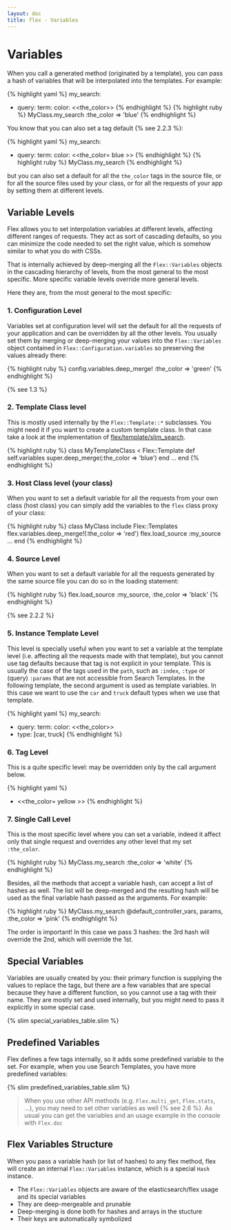 ```yaml
---
layout: doc
title: flex - Variables
---
```


# Variables

When you call a generated method (originated by a template), you can pass a hash of variables that will be interpolated into the templates.
For example:

{% highlight yaml %}
my_search:
- query:
    term:
      color: <<the_color>>
{% endhighlight %}
{% highlight ruby %}
MyClass.my_search :the_color => 'blue'
{% endhighlight %}

You know that you can also set a tag default {% see 2.2.3 %}:

{% highlight yaml %}
my_search:
- query:
    term:
      color: <<the_color= blue >>
{% endhighlight %}
{% highlight ruby %}
MyClass.my_search
{% endhighlight %}

but you can also set a default for all the `the_color` tags in the source file, or for all the source files used by your class, or for all the requests of your app by setting them at different levels.

## Variable Levels

Flex allows you to set interpolation variables at different levels, affecting different ranges of requests. They act as sort of cascading defaults, so you can minimize the code needed to set the right value, which is somehow similar to what you do with CSSs.

That is internally achieved by deep-merging all the `Flex::Variables` objects in the cascading hierarchy of levels, from the most general to the most specific. More specific variable levels override more general levels.

Here they are, from the most general to the most specific:

### 1. Configuration Level

Variables set at configuration level will set the default for all the requests of your application and can be overridden by all the other levels. You usually set them by merging or deep-merging your values into the `Flex::Variables` object contained in `Flex::Configuration.variables` so preserving the values already there:

{% highlight ruby %}
config.variables.deep_merge! :the_color => 'green'
{% endhighlight %}

{% see 1.3 %}

### 2. Template Class level

This is mostly used internally by the `Flex::Template::*` subclasses. You might need it if you want to create a custom template class. In that case take a look at the implementation of [flex/template/slim_search](../blob/master/lib/flex/template/slim_search.rb).

{% highlight ruby %}
class MyTemplateClass < Flex::Template
  def self.variables
    super.deep_merge(:the_color => 'blue')
  end
  ...
end
{% endhighlight %}
### 3. Host Class level (your class)

When you want to set a default variable for all the requests from your own class (host class) you can simply add the variables to the `flex` class proxy of your class:

{% highlight ruby %}
class MyClass
  include Flex::Templates
  flex.variables.deep_merge!(:the_color => 'red')
  flex.load_source :my_source
  ...
end
{% endhighlight %}

### 4. Source Level

When you want to set a default variable for all the requests generated by the same source file you can do so in the loading statement:

{% highlight ruby %}
flex.load_source :my_source, :the_color => 'black'
{% endhighlight %}

{% see 2.2.2 %}

### 5. Instance Template Level

This level is specially useful when you want to set a variable at the template level (i.e. affecting all the requests made with that template), but you cannot use tag defaults because that tag is not explicit in your template. This is usually the case of the tags used in the `path`, such as `:index`, `:type` or (query) `:params` that are not accessible from Search Templates. In the following template, the second argument is used as template variables. In this case we want to use the `car` and `truck` default types when we use that template.

{% highlight yaml %}
my_search:
- query:
    term:
      color: <<the_color>>
- type: [car, truck]
{% endhighlight %}

### 6. Tag Level

This is a quite specific level: may be overridden only by the call argument below.

{% highlight yaml %}
- <<the_color= yellow >>
{% endhighlight %}

### 7. Single Call Level

This is the most specific level where you can set a variable, indeed it affect only that single request and overrides any other level that my set `:the_color`.

{% highlight ruby %}
MyClass.my_search :the_color => 'white'
{% endhighlight %}


Besides, all the methods that accept a variable hash, can accept a list of hashes as well. The list will be deep-merged and the resulting hash will be used as the final variable hash passed as the arguments. For example:

{% highlight ruby %}
MyClass.my_search @default_controller_vars, params, :the_color => 'pink'
{% endhighlight %}

The order is important! In this case we pass 3 hashes: the 3rd hash will override the 2nd, which will override the 1st.

## Special Variables

Variables are usually created by you: their primary function is supplying the values to replace the tags, but there are a few variables that are special because they have a different function, so you cannot use a tag with their name. They are mostly set and used internally, but you might need to pass it explicitly in some special case.

{% slim special_variables_table.slim %}

## Predefined Variables

Flex defines a few tags internally, so it adds some predefined variable to the set. For example, when you use Search Templates, you have more predefined variables:

{% slim predefined_variables_table.slim %}

> When you use other API methods (e.g. `Flex.multi_get`, `Flex.stats`, ...), you may need to set other variables as well {% see 2.6 %}.
> As usual you can get the variables and an usage example in the console with `Flex.doc`

## Flex Variables Structure

When you pass a variable hash (or list of hashes) to any flex method, flex will create an internal `Flex::Variables` instance, which is a special `Hash` instance.

* The `Flex::Variables` objects are aware of the elasticsearch/flex usage and its special variables
* They are deep-mergeable and prunable
* Deep-merging is done both for hashes and arrays in the stucture
* Their keys are automatically symbolized
